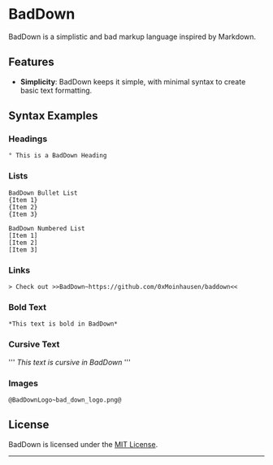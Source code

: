 # BadDown

BadDown is a simplistic and bad markup language inspired by Markdown.

## Features

- **Simplicity**: BadDown keeps it simple, with minimal syntax to create basic text formatting.

## Syntax Examples

### Headings

```
° This is a BadDown Heading
```

### Lists

```
BadDown Bullet List
{Item 1}
{Item 2}
{Item 3}

BadDown Numbered List
[Item 1]
[Item 2]
[Item 3]
```

### Links

```
> Check out >>BadDown~https://github.com/0xMoinhausen/baddown<<
```

### Bold Text

```
*This text is bold in BadDown*
```

### Cursive Text
'''
_This text is cursive in BadDown_
'''

### Images

```
@BadDownLogo~bad_down_logo.png@
```


## License

BadDown is licensed under the [MIT License](LICENSE.md).

---
